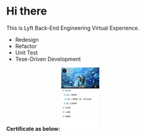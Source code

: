 # Hi there
This is Lyft Back-End Engineering Virtual Experience.  
 - Redesign
 - Refactor
 - Unit Test
 - Tese-Driven Development

**Certificate as below:** 
<img src="https://github.com/xianhe-zhang/travelApp/blob/main/demo_img/detail.png" width=20%>   
